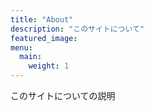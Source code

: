 ```yaml
---
title: "About"
description: "このサイトについて"
featured_image: 
menu:
  main:
    weight: 1
---
```


このサイトについての説明

